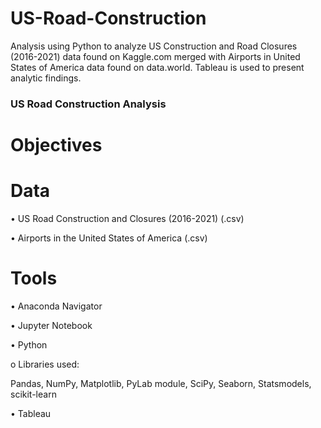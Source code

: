 # US-Road-Construction
Analysis using Python to analyze US Construction and Road Closures (2016-2021) data found on Kaggle.com merged with Airports in United States of America data found on data.world. Tableau is used to present analytic findings.

### US Road Construction Analysis
# Objectives
# Data
•	US Road Construction and Closures (2016-2021) (.csv)

•	Airports in the United States of America (.csv)

# Tools

•	Anaconda Navigator

•	Jupyter Notebook

•	Python

   o	Libraries used:

Pandas, NumPy, Matplotlib, PyLab module, SciPy, Seaborn, Statsmodels, scikit-learn

•	Tableau
